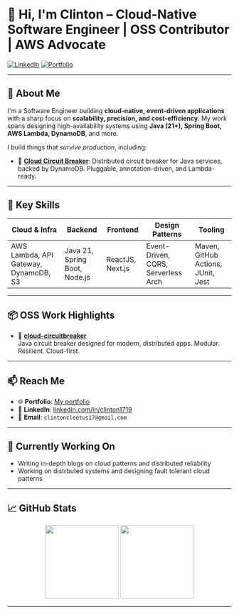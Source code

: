 # 👋 Hi, I'm Clinton – Cloud-Native Software Engineer | OSS Contributor | AWS Advocate

[![LinkedIn](https://img.shields.io/badge/LinkedIn-Connect-blue?logo=linkedin)](https://www.linkedin.com/in/clinton-fernandes-45932915a/)
[![Portfolio](https://img.shields.io/badge/Portfolio-Visit-0f172a?logo=firefox-browser&logoColor=white)](https://portfolio-lilac-phi-72.vercel.app/)


---

## 🚀 About Me

I'm a Software Engineer building **cloud-native, event-driven applications** with a sharp focus on **scalability, precision, and cost-efficiency**. My work spans designing high-availability systems using **Java (21+), Spring Boot, AWS Lambda, DynamoDB**, and more.

I build things that *survive production*, including:

- 🔄 [**Cloud Circuit Breaker**](https://github.com/clinton1719/cloud-circuitbreaker): Distributed circuit breaker for Java services, backed by DynamoDB. Pluggable, annotation-driven, and Lambda-ready.

---

## 🧠 Key Skills

| Cloud & Infra | Backend | Frontend | Design Patterns | Tooling |
|---------------|---------|----------|------------------|---------|
| AWS Lambda, API Gateway, DynamoDB, S3 | Java 21, Spring Boot, Node.js | ReactJS, Next.js | Event-Driven, CQRS, Serverless Arch | Maven, GitHub Actions, JUnit, Jest |

---

## 📦 OSS Work Highlights

- 🔌 **[cloud-circuitbreaker](https://github.com/clinton1719/cloud-circuitbreaker)**  
  Java circuit breaker designed for modern, distributed apps. Modular. Resilient. Cloud-first.

---

## 📫 Reach Me

- 🌐 **Portfolio**: [My portfolio](https://portfolio-lilac-phi-72.vercel.app/)
- 💼 **LinkedIn**: [linkedin.com/in/clinton1719](https://www.linkedin.com/in/clinton-fernandes-45932915a/)
- 📨 **Email**: `clintoncleetus17@gmail.com`

---

## 🔭 Currently Working On

- Writing in-depth blogs on cloud patterns and distributed reliability
- Working on distrbuted systems and designing fault tolerant cloud patterns

---

## 📈 GitHub Stats

<p align="center">
  <img src="https://github-readme-stats.vercel.app/api?username=clinton1719&show_icons=true&theme=radical" height="165"/>
  <img src="https://github-readme-stats.vercel.app/api/top-langs/?username=clinton1719&layout=compact&theme=radical" height="165"/>
</p>

---
